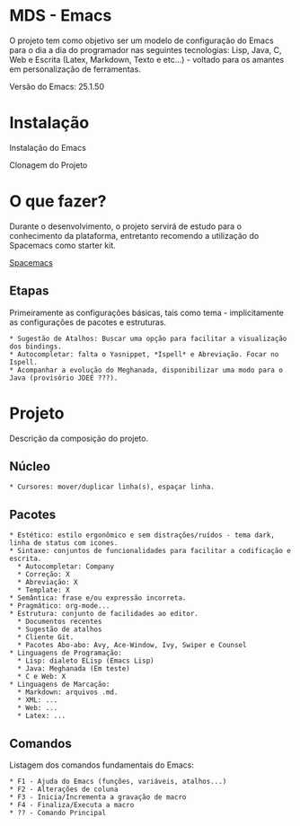 # MDS - Emacs

O projeto tem como objetivo ser um modelo de configuração do Emacs para o dia a dia do programador nas seguintes tecnologias: Lisp, Java, C, Web e Escrita (Latex, Markdown, Texto e etc...) - voltado para os amantes em personalização de ferramentas.

Versão do Emacs: 25.1.50

# Instalação

Instalação do Emacs

Clonagem do Projeto

# O que fazer?

Durante o desenvolvimento, o projeto servirá de estudo para o conhecimento da plataforma, entretanto recomendo a utilização do Spacemacs como starter kit.

[Spacemacs](https://github.com/syl20bnr/spacemacs)

## Etapas

Primeiramente as configurações básicas, tais como tema - implicitamente as configurações de pacotes e estruturas.

    * Sugestão de Atalhos: Buscar uma opção para facilitar a visualização dos bindings.
    * Autocompletar: falta o Yasnippet, *Ispell* e Abreviação. Focar no Ispell.
    * Acompanhar a evolução do Meghanada, disponibilizar uma modo para o Java (provisório JDEE ???).

# Projeto

Descrição da composição do projeto.

## Núcleo

    * Cursores: mover/duplicar linha(s), espaçar linha.

## Pacotes

    * Estético: estilo ergonômico e sem distrações/ruídos - tema dark, linha de status com icones.
    * Sintaxe: conjuntos de funcionalidades para facilitar a codificação e escrita.
      * Autocompletar: Company
      * Correção: X
      * Abreviação: X
      * Template: X
    * Semântica: frase e/ou expressão incorreta.
    * Pragmático: org-mode...
    * Estrutura: conjunto de facilidades ao editor.
      * Documentos recentes
      * Sugestão de atalhos
      * Cliente Git.
      * Pacotes Abo-abo: Avy, Ace-Window, Ivy, Swiper e Counsel
    * Linguagens de Programação:
      * Lisp: dialeto ELisp (Emacs Lisp)
      * Java: Meghanada (Em teste)
      * C e Web: X
    * Linguagens de Marcação:
      * Markdown: arquivos .md.
      * XML: ...
      * Web: ...
      * Latex: ...

## Comandos

Listagem dos comandos fundamentais do Emacs:

    * F1 - Ajuda do Emacs (funções, variáveis, atalhos...)
    * F2 - Alterações de coluna
    * F3 - Inicia/Incrementa a gravação de macro
    * F4 - Finaliza/Executa a macro
    * ?? - Comando Principal
